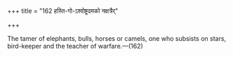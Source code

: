 +++
title = "162 हस्ति-गो-ऽश्वोष्ट्रदमको नक्षत्रैर्"

+++

The tamer of elephants, bulls, horses or camels, one who subsists on stars, bird-keeper and the teacher of warfare.—(162)